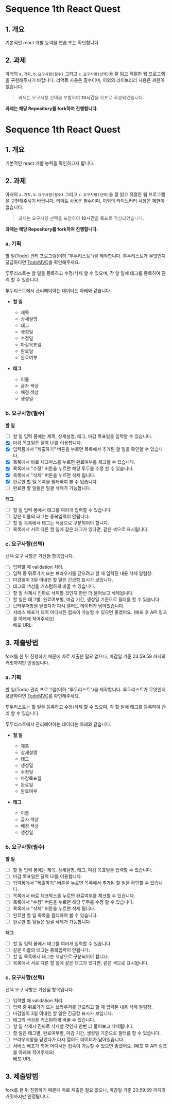 # Sequence 1th React Quest

## 1. 개요

기본적인 react 개발 능력을 연습 또는 확인합니다.

## 2. 과제

아래의 `a.기획`, `b.요구사항(필수)` 그리고 `c.요구사항(선택)`을 잘 읽고 적절한 웹 프로그램을 구현해주시기 바랍니다. 리액트 사용은 필수이며, 이외의 라이브러리 사용은 제한이 없습니다.

> 과제는 요구사항 선택을 포함하여 **10시간**을 목표로 작성되었습니다.

**과제는 해당 Repository를 fork하여 진행합니다.**

# Sequence 1th React Quest

## 1. 개요

기본적인 react 개발 능력을 확인하고자 합니다.

## 2. 과제

아래의 `a.기획`, `b.요구사항(필수)` 그리고 `c.요구사항(선택)`을 잘 읽고 적절한 웹 프로그램을 구현해주시기 바랍니다. 리액트 사용은 필수이며, 이외의 라이브러리 사용은 제한이 없습니다.

> 과제는 요구사항 선택을 포함하여 **10시간**을 목표로 작성되었습니다.

**과제는 해당 Repository를 fork하여 진행합니다.**

### a. 기획

할 일(Todo) 관리 프로그램(이하 "투두리스트")을 제작합니다. 투두리스트가 무엇인지 궁금하다면 [TodoMVC](https://todomvc.com/examples/react/#/)를 확인해주세요.

투두리스트는 할 일을 등록하고 수정/삭제 할 수 있으며, 각 할 일에 태그를 등록하여 관리 할 수 있습니다.

투두리스트에서 관리해야하는 데이터는 아래와 같습니다.

- **할 일**

  - 제목
  - 상세설명
  - 태그
  - 생성일
  - 수정일
  - 마감목표일
  - 완료일
  - 완료여부

- **태그**
  - 이름
  - 글자 색상
  - 배경 색상
  - 생성일

### b. 요구사항(필수)

**할 일**

- [ ] 할 일 입력 폼에는 제목, 상세설명, 태그, 마감 목표일을 입력할 수 있습니다.
- [x] 마감 목표일은 달력 UI를 이용합니다.
- [x] 입력폼에서 "제출하기" 버튼을 누르면 목록에서 추가된 할 일을 확인할 수 있습니다.
- [x] 목록에서 바로 체크박스를 누르면 완료여부를 체크할 수 있습니다.
- [x] 목록에서 "수정" 버튼을 누르면 해당 투두를 수정 할 수 있습니다.
- [x] 목록에서 "삭제" 버튼을 누르면 삭제 됩니다.
- [x] 완료한 할 일 목록을 필터하여 볼 수 있습니다.
- [ ] 완료한 할 일들은 일괄 삭제가 가능합니다.

**태그**

- [ ] 할 일 입력 폼에서 태그를 여러개 입력할 수 있습니다.
- [ ] 같은 이름의 태그는 중복입력이 안됩니다.
- [ ] 할 일 목록에서 태그는 색상으로 구분되어야 합니다.
- [ ] 목록에서 서로 다른 할 일에 같은 태그가 있다면, 같은 색으로 표시됩니다.

### c. 요구사항(선택)

선택 요구 사항은 가산점 항목입니다.

- [ ] 입력할 때 validation 처리.
- [ ] 입력 중 뒤로가기 또는 브라우저를 닫으려고 할 때 입력된 내용 삭제 알림창.
- [ ] 마감일이 3일 이내인 할 일은 긴급함 표시가 보입니다.
- [ ] 태그의 색상을 커스텀하게 바꿀 수 있습니다.
- [ ] 할 일 삭제시 진짜로 삭제할 것인지 한번 더 물어보고 삭제됩니다.
- [ ] 할 일은 태그별, 완료여부별, 마감 기간, 생성일 기준으로 필터를 할 수 있습니다.
- [ ] 브라우저창을 닫았다가 다시 열어도 데이터가 남아있습니다.
- [ ] 서비스 배포가 되어 어디서든 접속이 가능할 수 있으면 좋겠어요. (배포 후 API 링크를 아래에 적어주세요) \
       배포 URL:

## 3. 제출방법

fork를 한 뒤 진행하기 때문에 따로 제출은 필요 없으나, 마감일 기준 23:59:59 까지의 커밋까지만 인정됩니다.

### a. 기획

할 일(Todo) 관리 프로그램(이하 "투두리스트")을 제작합니다. 투두리스트가 무엇인지 궁금하다면 [TodoMVC](https://todomvc.com/examples/react/#/)를 확인해주세요.

투두리스트는 할 일을 등록하고 수정/삭제 할 수 있으며, 각 할 일에 태그를 등록하여 관리 할 수 있습니다.

투두리스트에서 관리해야하는 데이터는 아래와 같습니다.

- **할 일**

  - 제목
  - 상세설명
  - 태그
  - 생성일
  - 수정일
  - 마감목표일
  - 완료일
  - 완료여부

- **태그**
  - 이름
  - 글자 색상
  - 배경 색상
  - 생성일

### b. 요구사항(필수)

**할 일**

- [ ] 할 일 입력 폼에는 제목, 상세설명, 태그, 마감 목표일을 입력할 수 있습니다.
- [ ] 마감 목표일은 달력 UI를 이용합니다.
- [ ] 입력폼에서 "제출하기" 버튼을 누르면 목록에서 추가된 할 일을 확인할 수 있습니다.
- [ ] 목록에서 바로 체크박스를 누르면 완료여부를 체크할 수 있습니다.
- [ ] 목록에서 "수정" 버튼을 누르면 해당 투두를 수정 할 수 있습니다.
- [ ] 목록에서 "삭제" 버튼을 누르면 삭제 됩니다.
- [ ] 완료한 할 일 목록을 필터하여 볼 수 있습니다.
- [ ] 완료한 할 일들은 일괄 삭제가 가능합니다.

**태그**

- [ ] 할 일 입력 폼에서 태그를 여러개 입력할 수 있습니다.
- [ ] 같은 이름의 태그는 중복입력이 안됩니다.
- [ ] 할 일 목록에서 태그는 색상으로 구분되어야 합니다.
- [ ] 목록에서 서로 다른 할 일에 같은 태그가 있다면, 같은 색으로 표시됩니다.

### c. 요구사항(선택)

선택 요구 사항은 가산점 항목입니다.

- [ ] 입력할 때 validation 처리.
- [ ] 입력 중 뒤로가기 또는 브라우저를 닫으려고 할 때 입력된 내용 삭제 알림창.
- [ ] 마감일이 3일 이내인 할 일은 긴급함 표시가 보입니다.
- [ ] 태그의 색상을 커스텀하게 바꿀 수 있습니다.
- [ ] 할 일 삭제시 진짜로 삭제할 것인지 한번 더 물어보고 삭제됩니다.
- [ ] 할 일은 태그별, 완료여부별, 마감 기간, 생성일 기준으로 필터를 할 수 있습니다.
- [ ] 브라우저창을 닫았다가 다시 열어도 데이터가 남아있습니다.
- [ ] 서비스 배포가 되어 어디서든 접속이 가능할 수 있으면 좋겠어요. (배포 후 API 링크를 아래에 적어주세요) \
       배포 URL:

## 3. 제출방법

fork를 한 뒤 진행하기 때문에 따로 제출은 필요 없으나, 마감일 기준 23:59:59 까지의 커밋까지만 인정됩니다.
